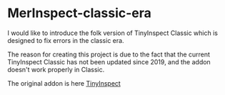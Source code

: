 # MerInspect-classic-era
I would like to introduce the folk version of TinyInspect Classic which is designed to fix errors in the classic era.

The reason for creating this project is due to the fact that the current TinyInspect Classic has not been updated since 2019, and the addon doesn't work properly in Classic.

The original addon is here [TinyInspect](https://www.curseforge.com/wow/addons/itemlevel-anywhere)
